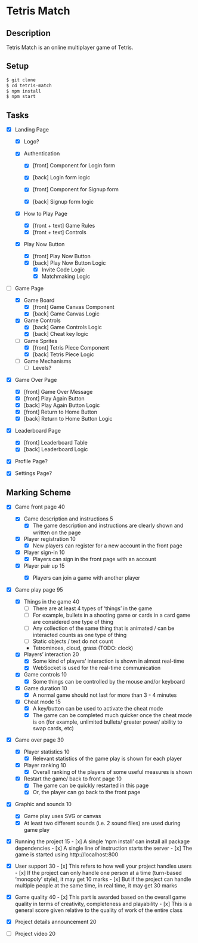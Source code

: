 # Tetris Match

## Description

Tetris Match is an online multiplayer game of Tetris.

## Setup

```bash
$ git clone
$ cd tetris-match
$ npm install
$ npm start
```

## Tasks

-   [x] Landing Page

    -   [x] Logo?

    -   [x] Authentication

        -   [x] [front] Component for Login form
        -   [x] [back] Login form logic

        -   [x] [front] Component for Signup form
        -   [x] [back] Signup form logic

    -   [x] How to Play Page

        -   [x] [front + text] Game Rules
        -   [x] [front + text] Controls

    -   [x] Play Now Button
        -   [x] [front] Play Now Button
        -   [x] [back] Play Now Button Logic
            -   [x] Invite Code Logic
            -   [x] Matchmaking Logic

-   [ ] Game Page

    -   [x] Game Board
        -   [x] [front] Game Canvas Component
        -   [x] [back] Game Canvas Logic
    -   [x] Game Controls
        -   [x] [back] Game Controls Logic
        -   [x] [back] Cheat key logic
    -   [ ] Game Sprites
        -   [x] [front] Tetris Piece Component
        -   [x] [back] Tetris Piece Logic
    -   [ ] Game Mechanisms
        -   [ ] Levels?

-   [x] Game Over Page
    -   [x] [front] Game Over Message
    -   [x] [front] Play Again Button
    -   [x] [back] Play Again Button Logic
    -   [x] [front] Return to Home Button
    -   [x] [back] Return to Home Button Logic
-   [x] Leaderboard Page

    -   [x] [front] Leaderboard Table
    -   [x] [back] Leaderboard Logic

-   [x] Profile Page?
-   [x] Settings Page?

## Marking Scheme
-   [x] Game front page 40

    -   [x] Game description and instructions 5
        - [x] The game description and instructions are clearly shown and written on the page
    -   [x] Player registration 10
        - [x] New players can register for a new account 
in the front page
    -   [x] Player sign-in 10
        - [x] Players can sign in the front page with an
account
    -   [x] Player pair up 15
        - [x] Players can join a game with another player


-   [x] Game play page 95

    -   [x] Things in the game 40
        -   [ ] There are at least 4 types of ‘things’ in the game
        -   [ ] For example, bullets in a shooting game or cards 
in a card game are considered one type of thing
        -   [ ] Any collection of the same thing that is animated / 
can be interacted counts as one type of thing
        -   [ ] Static objects / text do not count
        - Tetrominoes, cloud, grass (TODO: clock)
    -   [x] Players’ interaction 20
        -   [x] Some kind of players’ interaction is shown 
in almost real-time
        -   [x] WebSocket is used for the real-time communication
    -   [x] Game controls 10
        -   [x] Some things can be controlled by the mouse 
and/or keyboard
    -   [x] Game duration 10
        -   [x] A normal game should not last for more than 
3 - 4 minutes
    -   [x] Cheat mode 15
        -   [x] A key/button can be used to activate the cheat mode
        -   [x] The game can be completed much quicker once the 
cheat mode is on (for example, unlimited bullets/ 
greater power/ ability to swap cards, etc)

 -  [x] Game over page 30

    -   [x] Player statistics 10
        -   [x] Relevant statistics of the game play is shown for each player

    -   [x] Player ranking 10
        -   [x] Overall ranking of the players of some useful 
measures is shown
    -   [x] Restart the game/ back to front page 10
        -   [x] The game can be quickly restarted in this page
        -   [x] Or, the player can go back to the front page

 -   [x] Graphic and sounds 10
    -   [x] Game play uses SVG or canvas
    -   [x] At least two different sounds (i.e. 2 sound files)
are used during game play
 -   [x] Running the project 15
        -   [x] A single ‘npm install’ can install all package 
dependencies
        -   [x] A single line of instruction starts the server
        -   [x] The game is started using http://localhost:800
 -   [x] User support 30
        -   [x] This refers to how well your project handles users
        -   [x] If the project can only handle one person at a time 
(turn-based ‘monopoly’ style), it may get 10 marks
        -   [x] But if the project can handle multiple people at the
same time, in real time, it may get 30 marks
 -   [x] Game quality 40
        -   [x] This part is awarded based on the overall 
game quality in terms of creativity, 
completeness and playability
        -   [x] This is a general score given relative 
to the quality of work of the entire class

 -   [x] Project details announcement 20
 -   [ ] Project video 20